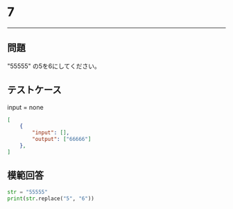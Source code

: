 # 7

---
## 問題

"55555" の5を6にしてください。

## テストケース
input = none
```json
[
	{
		"input": [],
		"output": ["66666"]
  	},
]
```

## 模範回答
```python
str = "55555"
print(str.replace("5", "6"))
```